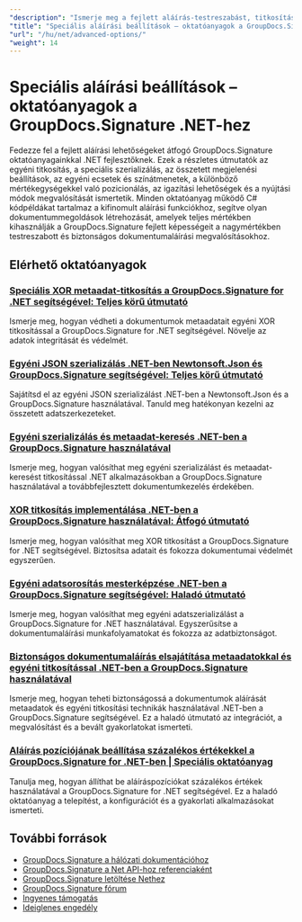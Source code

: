 ```yaml
---
"description": "Ismerje meg a fejlett aláírás-testreszabást, titkosítást, szerializálást és speciális aláírási funkciókat ezekkel a GroupDocs.Signature .NET oktatóanyagokkal."
"title": "Speciális aláírási beállítások – oktatóanyagok a GroupDocs.Signature .NET-hez"
"url": "/hu/net/advanced-options/"
"weight": 14
---
```


# Speciális aláírási beállítások – oktatóanyagok a GroupDocs.Signature .NET-hez

Fedezze fel a fejlett aláírási lehetőségeket átfogó GroupDocs.Signature oktatóanyagainkkal .NET fejlesztőknek. Ezek a részletes útmutatók az egyéni titkosítás, a speciális szerializálás, az összetett megjelenési beállítások, az egyéni ecsetek és színátmenetek, a különböző mértékegységekkel való pozicionálás, az igazítási lehetőségek és a nyújtási módok megvalósítását ismertetik. Minden oktatóanyag működő C# kódpéldákat tartalmaz a kifinomult aláírási funkciókhoz, segítve olyan dokumentummegoldások létrehozását, amelyek teljes mértékben kihasználják a GroupDocs.Signature fejlett képességeit a nagymértékben testreszabott és biztonságos dokumentumaláírási megvalósításokhoz.

## Elérhető oktatóanyagok

### [Speciális XOR metaadat-titkosítás a GroupDocs.Signature for .NET segítségével: Teljes körű útmutató](./custom-xor-metadata-encryption-groupdocs-signature-net/)
Ismerje meg, hogyan védheti a dokumentumok metaadatait egyéni XOR titkosítással a GroupDocs.Signature for .NET segítségével. Növelje az adatok integritását és védelmét.

### [Egyéni JSON szerializálás .NET-ben Newtonsoft.Json és GroupDocs.Signature segítségével: Teljes körű útmutató](./custom-json-serialization-newtonsoft-groupdocs-signature/)
Sajátítsd el az egyéni JSON szerializálást .NET-ben a Newtonsoft.Json és a GroupDocs.Signature használatával. Tanuld meg hatékonyan kezelni az összetett adatszerkezeteket.

### [Egyéni szerializálás és metaadat-keresés .NET-ben a GroupDocs.Signature használatával](./custom-serialization-metadata-signature-net-groupdocs/)
Ismerje meg, hogyan valósíthat meg egyéni szerializálást és metaadat-keresést titkosítással .NET alkalmazásokban a GroupDocs.Signature használatával a továbbfejlesztett dokumentumkezelés érdekében.

### [XOR titkosítás implementálása .NET-ben a GroupDocs.Signature használatával: Átfogó útmutató](./xor-encryption-dotnet-groupdocs-signature-integration-guide/)
Ismerje meg, hogyan valósíthat meg XOR titkosítást a GroupDocs.Signature for .NET segítségével. Biztosítsa adatait és fokozza dokumentumai védelmét egyszerűen.

### [Egyéni adatsorosítás mesterképzése .NET-ben a GroupDocs.Signature segítségével: Haladó útmutató](./master-custom-data-serialization-groupdocs-signature-dotnet/)
Ismerje meg, hogyan valósíthat meg egyéni adatszerializálást a GroupDocs.Signature for .NET használatával. Egyszerűsítse a dokumentumaláírási munkafolyamatokat és fokozza az adatbiztonságot.

### [Biztonságos dokumentumaláírás elsajátítása metaadatokkal és egyéni titkosítással .NET-ben a GroupDocs.Signature használatával](./secure-document-signing-metadata-encryption-net/)
Ismerje meg, hogyan teheti biztonságossá a dokumentumok aláírását metaadatok és egyéni titkosítási technikák használatával .NET-ben a GroupDocs.Signature segítségével. Ez a haladó útmutató az integrációt, a megvalósítást és a bevált gyakorlatokat ismerteti.

### [Aláírás pozíciójának beállítása százalékos értékekkel a GroupDocs.Signature for .NET-ben | Speciális oktatóanyag](./set-signature-position-percentages-groupdocs-signature-net/)
Tanulja meg, hogyan állíthat be aláíráspozíciókat százalékos értékek használatával a GroupDocs.Signature for .NET segítségével. Ez a haladó oktatóanyag a telepítést, a konfigurációt és a gyakorlati alkalmazásokat ismerteti.

## További források

- [GroupDocs.Signature a hálózati dokumentációhoz](https://docs.groupdocs.com/signature/net/)
- [GroupDocs.Signature a Net API-hoz referenciaként](https://reference.groupdocs.com/signature/net/)
- [GroupDocs.Signature letöltése Nethez](https://releases.groupdocs.com/signature/net/)
- [GroupDocs.Signature fórum](https://forum.groupdocs.com/c/signature)
- [Ingyenes támogatás](https://forum.groupdocs.com/)
- [Ideiglenes engedély](https://purchase.groupdocs.com/temporary-license/)